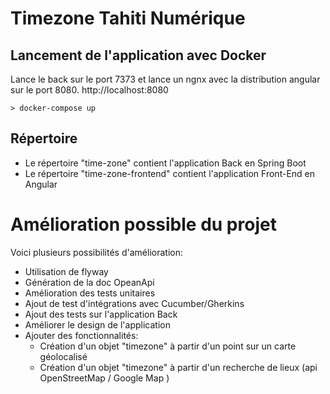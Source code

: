 # Timezone Tahiti Numérique

## Lancement de l'application avec Docker

Lance le back sur le port 7373 et lance un ngnx avec la distribution angular sur le port 8080. http://localhost:8080
```
> docker-compose up
```

## Répertoire

- Le répertoire "time-zone" contient l'application Back en Spring Boot
- Le répertoire "time-zone-frontend" contient l'application Front-End en Angular

# Amélioration possible du projet

Voici plusieurs possibilités d'amélioration:
- Utilisation de flyway
- Génération de la doc OpeanApi
- Amélioration des tests unitaires
- Ajout de test d'intégrations avec Cucumber/Gherkins
- Ajout des tests sur l'application Back
- Améliorer le design de l'application
- Ajouter des fonctionnalités:
  - Création d'un objet "timezone" à partir d'un point sur un carte géolocalisé
  - Création d'un objet "timezone" à partir d'un recherche de lieux (api OpenStreetMap / Google Map ) 

